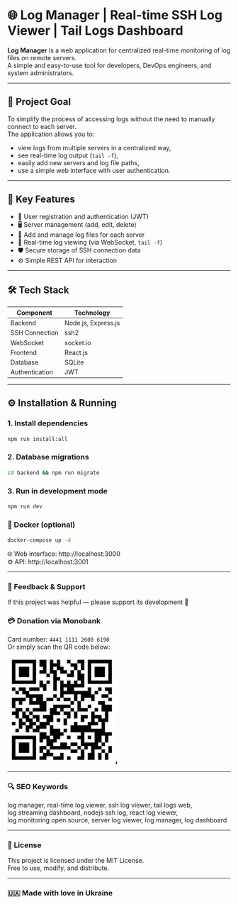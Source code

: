 # 🌐 Log Manager | Real-time SSH Log Viewer | Tail Logs Dashboard

**Log Manager** is a web application for centralized real-time monitoring of log files on remote servers.  
A simple and easy-to-use tool for developers, DevOps engineers, and system administrators.

---

## 🎯 Project Goal

To simplify the process of accessing logs without the need to manually connect to each server.  
The application allows you to:
- view logs from multiple servers in a centralized way,
- see real-time log output (`tail -f`),
- easily add new servers and log file paths,
- use a simple web interface with user authentication.

---

## 🚀 Key Features

- 🔐 User registration and authentication (JWT)
- 🖥️ Server management (add, edit, delete)
- 📁 Add and manage log files for each server
- 📡 Real-time log viewing (via WebSocket, `tail -f`)
- 🛡️ Secure storage of SSH connection data
- ⚙️ Simple REST API for interaction

---

## 🛠️ Tech Stack

| Component      | Technology       |
|----------------|------------------|
| Backend        | Node.js, Express.js |
| SSH Connection | ssh2             |
| WebSocket      | socket.io        |
| Frontend       | React.js         |
| Database       | SQLite           |
| Authentication | JWT              |

---

## ⚙️ Installation & Running

### 1. Install dependencies

```bash
npm run install:all
```

### 2. Database migrations

```bash
cd backend && npm run migrate
```

### 3. Run in development mode

```bash
npm run dev
```

### 🐳 Docker (optional)

```bash
docker-compose up -d
```

🌐 Web interface: http://localhost:3000  
⚙️ API: http://localhost:3001

---

### 💬 Feedback & Support

If this project was helpful — please support its development 🙌

### 💳 Donation via Monobank

Card number: `4441 1111 2600 6190`  
Or simply scan the QR code below:

![Monobank QR](monobank_qr.png)

---

### 🔍 SEO Keywords
log manager, real-time log viewer, ssh log viewer, tail logs web,  
log streaming dashboard, nodejs ssh log, react log viewer,  
log monitoring open source, server log viewer, log manager, log dashboard

---

### 📄 License
This project is licensed under the MIT License.  
Free to use, modify, and distribute.

---

### 🇺🇦 Made with love in Ukraine
